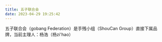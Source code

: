```yaml
---
title: 五子联合会
date: 2023-04-29 19:25:42
---
```

五子联合会（gobang Federation）是手残小组（ShouCan Group）直接下属品牌，当前主理人：杨浩（杨zi'hao）